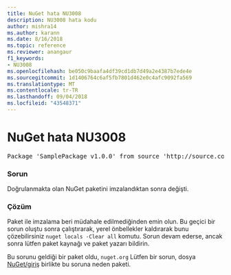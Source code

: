 ```yaml
---
title: NuGet hata NU3008
description: NU3008 hata kodu
author: mishra14
ms.author: karann
ms.date: 8/16/2018
ms.topic: reference
ms.reviewer: anangaur
f1_keywords:
- NU3008
ms.openlocfilehash: be050c9baafa4df39cd1db7d49a2e4387b7ede4e
ms.sourcegitcommit: 1d1406764c6af5fb7801d462e0c4afc9092fa569
ms.translationtype: MT
ms.contentlocale: tr-TR
ms.lasthandoff: 09/04/2018
ms.locfileid: "43548371"
---
```

# <a name="nuget-error-nu3008"></a>NuGet hata NU3008

<pre>Package 'SamplePackage v1.0.0' from source 'http://source.com/index.json': The package integrity check failed.</pre>

### <a name="issue"></a>Sorun

Doğrulanmakta olan NuGet paketini imzalandıktan sonra değişti.


### <a name="solution"></a>Çözüm

Paket ile imzalama beri müdahale edilmediğinden emin olun. Bu geçici bir sorun oluştu sonra çalıştırarak, yerel önbellekler kaldırarak bunu çözebilirsiniz `nuget locals -Clear all` komutu. Sorun devam ederse, ancak sonra lütfen paket kaynağı ve paket yazarı bildirin.

Bu sorunu geldiği bir paket oldu, `nuget.org` Lütfen bir sorun, dosya [NuGet/giriş](https://github.com/NuGet/Home/issues) birlikte bu soruna neden paketi.


